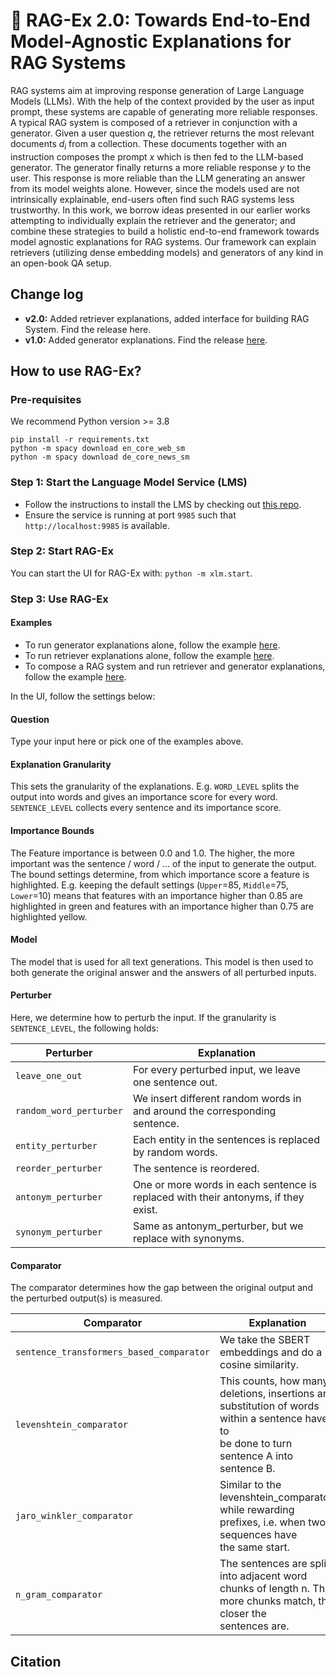 # 🦉 RAG-Ex 2.0: Towards End-to-End Model-Agnostic Explanations for RAG Systems

RAG systems aim at improving response generation of Large Language Models (LLMs). 
With the help of the context provided by the user as input prompt, these systems are capable of generating more reliable responses. A typical RAG system is composed of a retriever in conjunction with a generator. Given a user question $q$, the retriever returns the most relevant documents $d_i$ from a collection. These documents together with an instruction composes the prompt $x$ which is then fed to the LLM-based generator. 
The generator finally returns a more reliable response $y$ to the user. This response is more reliable than the LLM generating an answer from its model weights alone. 
However, since the models used are not intrinsically explainable, end-users often find such RAG systems less trustworthy. 
In this work, we borrow ideas presented in our earlier works attempting to individually explain the retriever and the generator; and combine these strategies to build a holistic end-to-end framework towards model agnostic explanations for RAG systems. Our framework can explain retrievers (utilizing dense embedding models) and generators of any kind in an open-book QA setup. 


## Change log

- **v2.0:** Added retriever explanations, added interface for building RAG System. Find the release here.
- **v1.0:** Added generator explanations. Find the release [here](https://github.com/fraunhofer-iais/explainable-lms/releases/tag/v1.0).

## How to use RAG-Ex?

### Pre-requisites

We recommend Python version >= 3.8

```
pip install -r requirements.txt
python -m spacy download en_core_web_sm
python -m spacy download de_core_news_sm
```

### Step 1: Start the Language Model Service (LMS)

- Follow the instructions to install the LMS by checking
  out [this repo](https://github.com/fraunhofer-iais/language-model-service).
- Ensure the service is running at port `9985` such that ``http://localhost:9985`` is available.

### Step 2: Start RAG-Ex

You can start the UI for RAG-Ex with: `python -m xlm.start`.

### Step 3: Use RAG-Ex

#### Examples
- To run generator explanations alone, follow the example [here](https://github.com/fraunhofer-iais/explainable-lms/blob/53d4eb0456e37bd91a9901d414d150a624ea69b0/examples/run_generic_generator_explainer.py).
- To run retriever explanations alone, follow the example [here](https://github.com/fraunhofer-iais/explainable-lms/blob/53d4eb0456e37bd91a9901d414d150a624ea69b0/examples/run_generic_retriever_explainer.py).
- To compose a RAG system and run retriever and generator explanations, follow the example [here](https://github.com/fraunhofer-iais/explainable-lms/blob/9805c0847b5fe2284e2523991935ea70d9c7932e/examples/run_rag_system.py). 

 
In the UI, follow the settings below:

#### Question

Type your input here or pick one of the examples above.

#### Explanation Granularity

This sets the granularity of the explanations. E.g. `WORD_LEVEL` splits the output into words and gives an importance
score for every word.
`SENTENCE_LEVEL` collects every sentence and its importance score.

#### Importance Bounds

The Feature importance is between 0.0 and 1.0.
The higher, the more important was the sentence / word / ... of the input to generate the output.
The bound settings determine, from which importance score a feature is highlighted.
E.g. keeping the default settings (`Upper`=85, `Middle`=75, `Lower`=10) means that
features with an importance higher than 0.85 are highlighted in green and
features with an importance higher than 0.75 are highlighted yellow.

#### Model

The model that is used for all text generations.
This model is then used to both generate the original answer and the answers of all perturbed inputs.

#### Perturber

Here, we determine how to perturb the input. If the granularity is `SENTENCE_LEVEL`, the following holds:

| Perturber               | Explanation                                                                        |
|-------------------------|------------------------------------------------------------------------------------|
| `leave_one_out`         | For every perturbed input, we leave one sentence out.                              |
| `random_word_perturber` | We insert different random words in and around the corresponding sentence.         |
| `entity_perturber`      | Each entity in the sentences is replaced by random words.                          |
| `reorder_perturber`     | The sentence is reordered.                                                         |
| `antonym_perturber`     | One or more words in each sentence is replaced with their antonyms, if they exist. |
| `synonym_perturber`     | Same as antonym_perturber, but we replace with synonyms.                           |

#### Comparator

The comparator determines how the gap between the original output and the perturbed output(s) is measured.

| Comparator                               | Explanation                                                                                                                                    |
|------------------------------------------|------------------------------------------------------------------------------------------------------------------------------------------------|
| `sentence_transformers_based_comparator` | We take the SBERT embeddings and do a cosine similarity.                                                                                       |
| `levenshtein_comparator`                 | This counts, how many deletions, insertions and substitution of words within a sentence have to<br>be done to turn sentence A into sentence B. |
| `jaro_winkler_comparator`                | Similar to the levenshtein_comparator, while rewarding prefixes, i.e. when two sequences have<br>the same start.                               |
| `n_gram_comparator`                      | The sentences are split into adjacent word chunks of length n. The more chunks match, the closer the<br>sentences are.                         |

## Citation
